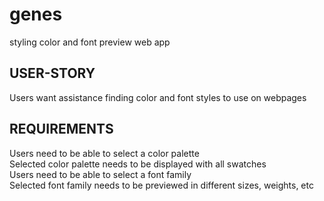 # genes
styling color and font preview web app

## USER-STORY
Users want assistance finding color and font styles to use on webpages

## REQUIREMENTS
Users need to be able to select a color palette<br>
Selected color palette needs to be displayed with all swatches<br>
Users need to be able to select a font family<br>
Selected font family needs to be previewed in different sizes, weights, etc<br>
<br>
